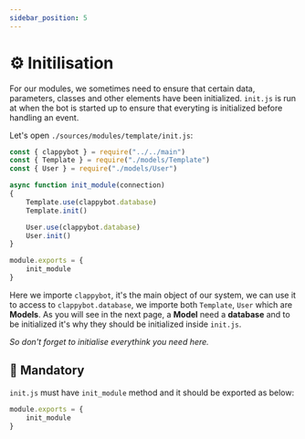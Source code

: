 ```yaml
---
sidebar_position: 5
---
```

# ⚙️ Initilisation

For our modules, we sometimes need to ensure that certain data, parameters, classes and other elements have been initialized.
` init.js ` is run at when the bot is started up to ensure that everyting is initialized before handling an event.

Let's open ` ./sources/modules/template/init.js `:
```js
const { clappybot } = require("../../main")
const { Template } = require("./models/Template")
const { User } = require("./models/User")

async function init_module(connection)
{
	Template.use(clappybot.database)
	Template.init()

	User.use(clappybot.database)
	User.init()
}

module.exports = {
	init_module
}
```

Here we importe ` clappybot `, it's the main object of our system, we can use it to access to ` clappybot.database `,
we importe both ` Template `, ` User ` which are **Models**. As you will see in the next page, a **Model** need a **database**
and to be initialized it's why they should be initialized inside ` init.js `.

*So don't forget to initialise everythink you need here.*

## 🚨 Mandatory
` init.js ` must have ` init_module ` method and it should be exported as below:
```js
module.exports = {
	init_module
}
```
